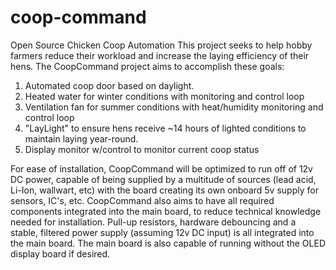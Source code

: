 # coop-command
Open Source Chicken Coop Automation
This project seeks to help hobby farmers reduce their workload and increase the laying efficiency of their hens. The CoopCommand project aims to accomplish these goals:
1) Automated coop door based on daylight.
2) Heated water for winter conditions with monitoring and control loop
3) Ventilation fan for summer conditions with heat/humidity monitoring and control loop
4) "LayLight" to ensure hens receive ~14 hours of lighted conditions to maintain laying year-round. 
5) Display monitor w/control to monitor current coop status

For ease of installation, CoopCommand will be optimized to run off of 12v DC power, capable of being supplied by a multitude of sources (lead acid, Li-Ion, wallwart, etc) with the board creating its own onboard 5v supply for sensors, IC's, etc. 
CoopCommand also aims to have all required components integrated into the main board, to reduce technical knowledge needed for installation. Pull-up resistors, hardware debouncing and a stable, filtered power supply (assuming 12v DC input) is all integrated into the main board. The main board is also capable of running without the OLED display board if desired. 
